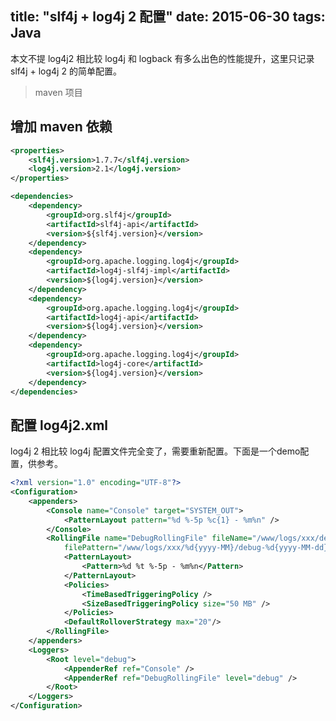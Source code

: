 title: "slf4j + log4j 2 配置"
date: 2015-06-30
tags: Java
---


本文不提 log4j2 相比较 log4j 和 logback 有多么出色的性能提升，这里只记录 slf4j + log4j 2 的简单配置。

<!-- more -->

> maven 项目

## 增加 maven 依赖

``` xml
<properties>
	<slf4j.version>1.7.7</slf4j.version>
	<log4j.version>2.1</log4j.version>
</properties>

<dependencies>
	<dependency>
		<groupId>org.slf4j</groupId>
		<artifactId>slf4j-api</artifactId>
		<version>${slf4j.version}</version>
	</dependency>
	<dependency>
		<groupId>org.apache.logging.log4j</groupId>
		<artifactId>log4j-slf4j-impl</artifactId>
		<version>${log4j.version}</version>
	</dependency>
	<dependency>
		<groupId>org.apache.logging.log4j</groupId>
		<artifactId>log4j-api</artifactId>
		<version>${log4j.version}</version>
	</dependency>
	<dependency>
		<groupId>org.apache.logging.log4j</groupId>
		<artifactId>log4j-core</artifactId>
		<version>${log4j.version}</version>
	</dependency>
</dependencies>
```

## 配置 log4j2.xml

log4j 2 相比较 log4j 配置文件完全变了，需要重新配置。下面是一个demo配置，供参考。

``` xml
<?xml version="1.0" encoding="UTF-8"?>
<Configuration>
	<appenders>
		<Console name="Console" target="SYSTEM_OUT">
			<PatternLayout pattern="%d %-5p %c{1} - %m%n" />
		</Console>
		<RollingFile name="DebugRollingFile" fileName="/www/logs/xxx/debug.log"
			filePattern="/www/logs/xxx/%d{yyyy-MM}/debug-%d{yyyy-MM-dd}-%i.log">
			<PatternLayout>
				<Pattern>%d %t %-5p - %m%n</Pattern>
			</PatternLayout>
			<Policies>
				<TimeBasedTriggeringPolicy />
				<SizeBasedTriggeringPolicy size="50 MB" />
			</Policies>
			<DefaultRolloverStrategy max="20"/>
		</RollingFile>
	</appenders>
	<Loggers>
		<Root level="debug">
			<AppenderRef ref="Console" />
			<AppenderRef ref="DebugRollingFile" level="debug" />
		</Root>
	</Loggers>
</Configuration>
```

